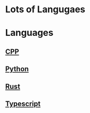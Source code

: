 # Lots of Langugaes

# Languages

## [CPP](/Language-Improvement/CPP)

## [Python](/Language-Improvement/Python)

## [Rust](/Language-Improvement/Rust)

## [Typescript](/Language-Improvement/Typescript)